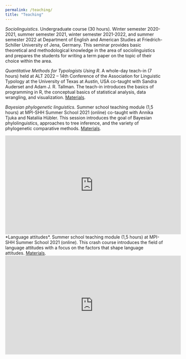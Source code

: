 ```yaml
---
permalink: /teaching/
title: "Teaching"
---
```


*Sociolinguistics*. Undergraduate course (30 hours). Winter semester 2020-2021, summer semester 2021, winter semester 2021-2022, and summer semester 2022 at Department of English and American Studies at Friedrich-Schiller University of Jena, Germany. This seminar provides basic theoretical and methodological knowledge in the area of sociolinguistics and prepares the students for writing a term paper on the topic of their choice within the area.

*Quantitative Methods for Typologists Using R*. A whole-day teach-in (7 hours) held at ALT 2022 – 14th Conference of the Association for Linguistic Typology at the University of Texas at Austin, USA co-taught with Sandra Auderset and Adam J. R. Tallman. The teach-in introduces the basics of programming in R, the conceptual basics of statistical analysis, data wrangling, and visualization. <a href='https://github.com/OlenaShcherbakova/Quantitative-Methods-for-Typologists-Using-R' target='_blank'> Materials</a>.

*Bayesian phylogenetic linguistics.* Summer school teaching module (1,5 hours) at MPI-SHH Summer School 2021 (online) co-taught with Annika Tjuka and Nataliia Hübler. This session introduces the goal of Bayesian phylolinguistics, approaches to tree inference, and the variety of phylogenetic comparative methods. <a href='https://github.com/MPI-SHH-SummerSchool/dlce-material/blob/main/Bayesian%20Phylogenetic%20Linguistics/slides-BayesianPhylogeneticLinguistics.pdf' target='_blank'> Materials</a>.

<iframe width="560" height="315" src="https://www.youtube.com/embed/KOZDaFM_MnY" frameborder="0" allowfullscreen></iframe>
<br>
*Language attitudes*. Summer school teaching module (1,5 hours) at MPI-SHH Summer School 2021 (online). This crash course introduces the field of language attitudes with a focus on the factors that shape language attitudes. <a href='https://github.com/MPI-SHH-SummerSchool/dlce-material/blob/main/Language%20Attitudes/Language_Attitudes.pdf' target='_blank'> Materials</a>.

<iframe width="560" height="315" src="https://www.youtube.com/embed/R83FoSRyG6M" frameborder="0" allowfullscreen></iframe>
<br>
